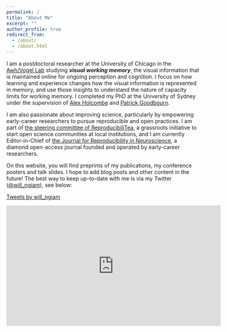 ```yaml
---
permalink: /
title: "About Me"
excerpt: ""
author_profile: true
redirect_from: 
  - /about/
  - /about.html
---
```


I am a postdoctoral researcher at the University of Chicago in the <a href="https://awhvogellab.com" target="_blank">Awh/Vogel Lab</a> studying **_visual working memory_**, the visual information that is maintained online for ongoing perception and cognition. I focus on how learning and experience changes how the visual information is represented in memory, and use those insights to understand the nature of capacity limits for working memory. I completed my PhD at the University of Sydney under the supervision of <a href="http://www.openwetware.org/wiki/Holcombe" target="_blank">Alex Holcombe</a> and <a href="https://psychologicalsciences.unimelb.edu.au/research/msps-research-groups/gbb/gbb-lab" target="_blank">Patrick Goodbourn</a>.

I am also passionate about improving science, particularly by empowering early-career researchers to pursue reproducible and open practices. I am part of <a href="https://reproducibilitea.org/jc/2021/01/28/a-new-year,-a-new-reproducibilitea-steering-committee" target="_blank">the steering committee of ReproducibiliTea</a>, a grassroots initiative to start open science communities at local institutions, and I am currently Editor-in-Chief of <a href="https://jrn.epistemehealth.com/" target="_blank">the Journal for Reproducibility in Neuroscience</a>, a diamond open-access journal founded and operated by early-career researchers.

On this website, you will find preprints of my publications, my conference posters and talk slides. I hope to add blog posts and other content in the future! The best way to keep up-to-date with me is via my Twitter (<a href="https://www.twitter.com/will_ngiam" target = "_blank">@will_ngiam</a>), see below:

<a class="twitter-timeline" data-width="640" data-height="360" data-theme="light" href="https://twitter.com/will_ngiam?ref_src=twsrc%5Etfw">Tweets by will_ngiam</a> <script async src="https://platform.twitter.com/widgets.js" charset="utf-8"></script>

<div style="width:640px;height:360px">
<iframe width="560" height="315" src="https://www.youtube.com/embed/videoseries?list=PLvEVmzy7-Q_3PeZG_XDmalVO3lFXtjbtk" frameborder="0" allow="accelerometer; autoplay; encrypted-media; gyroscope; picture-in-picture" allowfullscreen></iframe>
</div>